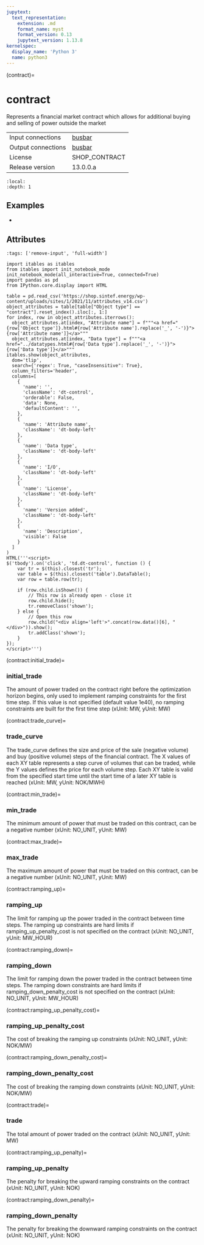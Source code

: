 ```yaml
---
jupytext:
  text_representation:
    extension: .md
    format_name: myst
    format_version: 0.13
    jupytext_version: 1.13.8
kernelspec:
  display_name: 'Python 3'
  name: python3
---
```


(contract)=
# contract
Represents a financial market contract which allows for additional buying and selling of power outside the market

|   |   |
|---|---|
|Input connections|<a href="busbar.html">busbar</a>|
|Output connections|<a href="busbar.html">busbar</a>|
|License|SHOP_CONTRACT|
|Release version|13.0.0.a|

```{contents}
:local:
:depth: 1
```



## Examples
  - [](ramping)
  



## Attributes
```{code-cell} ipython3
:tags: ['remove-input', 'full-width']

import itables as itables
from itables import init_notebook_mode
init_notebook_mode(all_interactive=True, connected=True)
import pandas as pd
from IPython.core.display import HTML

table = pd.read_csv('https://shop.sintef.energy/wp-content/uploads/sites/1/2021/11/attributes_v14.csv')
object_attributes = table[table["Object type"] == "contract"].reset_index().iloc[:, 1:]
for index, row in object_attributes.iterrows():
  object_attributes.at[index, "Attribute name"] = f"""<a href="{row['Object type']}.html#{row['Attribute name'].replace('_', '-')}">{row['Attribute name']}</a>"""
  object_attributes.at[index, "Data type"] = f"""<a href="../datatypes.html#{row['Data type'].replace('_', '-')}">{row['Data type']}</a>"""
itables.show(object_attributes,
  dom='tlip',
  search={'regex': True, "caseInsensitive": True},
  column_filters='header',
  columns=[
    {
      'name': '',
      'className': 'dt-control',
      'orderable': False,
      'data': None,
      'defaultContent': '',
    },
    {
      'name': 'Attribute name',
      'className': 'dt-body-left'
    },
    {
      'name': 'Data type',
      'className': 'dt-body-left'
    },
    {
      'name': 'I/O',
      'className': 'dt-body-left'
    },
    {
      'name': 'License',
      'className': 'dt-body-left'
    },
    {
      'name': 'Version added',
      'className': 'dt-body-left'
    },
    {
      'name': 'Description',
      'visible': False
    }
  ]
)
HTML('''<script>
$('tbody').on('click', 'td.dt-control', function () {
    var tr = $(this).closest('tr');
    var table = $(this).closest('table').DataTable();
    var row = table.row(tr);

    if (row.child.isShown()) {
        // This row is already open - close it
        row.child.hide();
        tr.removeClass('shown');
    } else {
        // Open this row
        row.child("<div align='left'>".concat(row.data()[6], "</div>")).show();
        tr.addClass('shown');
    }
});
</script>''')
```

(contract:initial_trade)=
### initial_trade
The amount of power traded on the contract right before the optimization horizon begins, only used to implement ramping constraints for the first time step. If this value is not specified (default value 1e40), no ramping constraints are built for the first time step (xUnit: MW, yUnit: MW)


(contract:trade_curve)=
### trade_curve
The trade_curve defines the size and price of the sale (negative volume) and buy (positive volume) steps of the financial contract. The X values of each XY table represents a step curve of volumes that can be traded, while the Y values defines the price for each volume step. Each XY table is valid from the specified start time until the start time of a later XY table is reached (xUnit: MW, yUnit: NOK/MWH)


(contract:min_trade)=
### min_trade
The minimum amount of power that must be traded on this contract, can be a negative number (xUnit: NO_UNIT, yUnit: MW)


(contract:max_trade)=
### max_trade
The maximum amount of power that must be traded on this contract, can be a negative number (xUnit: NO_UNIT, yUnit: MW)


(contract:ramping_up)=
### ramping_up
The limit for ramping up the power traded in the contract between time steps. The ramping up constraints are hard limits if ramping_up_penalty_cost is not specified on the contract (xUnit: NO_UNIT, yUnit: MW_HOUR)


(contract:ramping_down)=
### ramping_down
The limit for ramping down the power traded in the contract between time steps. The ramping down constraints are hard limits if ramping_down_penalty_cost is not specified on the contract (xUnit: NO_UNIT, yUnit: MW_HOUR)


(contract:ramping_up_penalty_cost)=
### ramping_up_penalty_cost
The cost of breaking the ramping up constraints (xUnit: NO_UNIT, yUnit: NOK/MW)


(contract:ramping_down_penalty_cost)=
### ramping_down_penalty_cost
The cost of breaking the ramping down constraints (xUnit: NO_UNIT, yUnit: NOK/MW)


(contract:trade)=
### trade
The total amount of power traded on the contract (xUnit: NO_UNIT, yUnit: MW)


(contract:ramping_up_penalty)=
### ramping_up_penalty
The penalty for breaking the upward ramping constraints on the contract (xUnit: NO_UNIT, yUnit: NOK)


(contract:ramping_down_penalty)=
### ramping_down_penalty
The penalty for breaking the downward ramping constraints on the contract (xUnit: NO_UNIT, yUnit: NOK)


